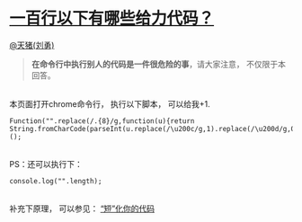 
#  [一百行以下有哪些给力代码？](https://zhihu.com/questions/26483508)



[@天猪(刘勇)](https://zhihu.com/people/9d9f94035b55b89236c232b15c7d9190)

<blockquote><b>在命令行中执行别人的代码是一件很危险的事</b>，请大家注意， 不仅限于本回答。</blockquote><br>本页面打开chrome命令行， 执行以下脚本， 可以给我+1.<br><div class="highlight"><pre><code class="language-text">Function("‍‌‌‍‍‌‍‍‍‌‌‍‌‌‌‌‍‌‌‍‍‍‌‌‍‌‌‌‍‌‍‌‍‌‌‍‌‌‍‌‍‌‌‍‍‌‍‌‍‌‌‍‌‌‌‍‍‌‌‌‍‌‍‍‍‍‌‍‌‌‌‍‍‌‌‌‍‍‍‌‍‌‌‌‍‌‍‌‍‌‌‍‍‌‍‌‍‌‌‌‍‍‌‍‍‌‌‌‌‍‍‌‍‌‍‌‍‍‌‌‍‌‌‍‍‌‍‌‍‌‌‍‌‌‍‍‍‌‌‍‍‌‍‌‍‌‌‍‍‍‌‌‍‌‌‌‍‌‍‍‍‌‌‍‌‌‌‌‍‌‌‌‍‍‌‍‍‍‌‍‌‍‍‍‍‍‌‍‍‍‌‍‍‌‌‍‍‌‍‍‍‌‌‍‌‍‍‌‍‌‌‌‍‌‌‍‍‌‍‌‌‍‌‌‍‌‌‍‍‌‍‍‍‌‌‍‍‍‍‌‍‌‌‌‍‌‍‍‍‌‌‍‍‍‍‌‍‍‌‍‌‌‍‌‍‌‌‍‍‍‍‌‍‌‌‍‌‍‍‌‍‌‌‍‍‌‍‍‍‍‌‌‌‌‍‌‍‌‍‌‌‌‍‍‍‍‌‍‍‍‌‍‍‍‌‌‌‍‍‍‍‍‌‌‍‌‍‌‍‍‌‌‍‌‌‍‍‍‌‌‌‍‍‍‍‍‌‌‍‌‌‍‍‍‌‌‍‌‍‍‍‍‌‌‍‍‍‌‍‌‍‌‌‌‍‍‍‍‌‍‍‍‌‍‍‌‍‌‌‌‍‌‍‍‌‍‍‍‍‍‍‌‌‍‍‍‌‍‍‌‌‌‍‌‍‌‍‌‌‌‍‌‍‍‍‌‌‌‍‌‍‍‍‌‌‍‌‌‌‌‍‌‌‍‌‌‌‍‍‍‌‍‌‌‌‍‍‌‌‌‍‌‍‌‍‌‌‌‍‍‍‍‍‌‍‌‌‍‌‌‍‌‌‍‍‍‍‌‍‌‌‌‍‍‌‍‍‌‌‍‌‍‍‌‍‌‌‍‍‍‍‌‍‍‌‍‌‌‍‌‍‌‌‌‍‍‍‍‍‌‌‌‍‍‌‍‍‌‌‍‍‌‍‌‍‌‌‌‍‍‌‌‍‌‌‌‍‍‌‌‍‌‌‍‍‌‍‌‍‌‌‍‍‌‍‍‍‍‌‌‌‌‍‌‍‌‌‍‍‌‌‍‍‌‌‍‍‍‍‌‍‌‌‍‌‌‍‍‍‌‌‌‍‍‌‌‍‌‌‍‍‌‍‌‍‌‍‌‌‌‍‌‍‍‌‍‍‍‌‍‍‍‌‍‌‍‍‌‍‍‌‍‌‌‌‍‍‌‌‍‍‍‌‌‍‌‌‍‌‌‍‍‍‌‌‍‌‍‍‌‍‌‌‍‍‍‌‌‍‌‌‍‌‍‌‌‍‍‌‍‌‍‍‍‍‍‌‍‌‍‍‌‍‍‌‌‌‍‌‌".replace(/.{8}/g,function(u){return String.fromCharCode(parseInt(u.replace(/\u200c/g,1).replace(/\u200d/g,0),2))}))();
</code></pre></div><br>PS：还可以执行下：<br><div class="highlight"><pre><code class="language-text">console.log("‍‌‌‍‍‌‍‍‍‌‌‍‌‌‌‌‍‌‌‍‍‍‌‌‍‌‌‌‍‌‍‌‍‌‌‍‌‌‍‌‍‌‌‍‍‌‍‌‍‌‌‍‌‌‌‍‍‌‌‌‍‌‍‍‍‍‌‍‌‌‌‍‍‌‌‌‍‍‍‌‍‌‌‌‍‌‍‌‍‌‌‍‍‌‍‌‍‌‌‌‍‍‌‍‍‌‌‌‌‍‍‌‍‌‍‌‍‍‌‌‍‌‌‍‍‌‍‌‍‌‌‍‌‌‍‍‍‌‌‍‍‌‍‌‍‌‌‍‍‍‌‌‍‌‌‌‍‌‍‍‍‌‌‍‌‌‌‌‍‌‌‌‍‍‌‍‍‍‌‍‌‍‍‍‍‍‌‍‍‍‌‍‍‌‌‍‍‌‍‍‍‌‌‍‌‍‍‌‍‌‌‌‍‌‌‍‍‌‍‌‌‍‌‌‍‌‌‍‍‌‍‍‍‌‌‍‍‍‍‌‍‌‌‌‍‌‍‍‍‌‌‍‍‍‍‌‍‍‌‍‌‌‍‌‍‌‌‍‍‍‍‌‍‌‌‍‌‍‍‌‍‌‌‍‍‌‍‍‍‍‌‌‌‌‍‌‍‌‍‌‌‌‍‍‍‍‌‍‍‍‌‍‍‍‌‌‌‍‍‍‍‍‌‌‍‌‍‌‍‍‌‌‍‌‌‍‍‍‌‌‌‍‍‍‍‍‌‌‍‌‌‍‍‍‌‌‍‌‍‍‍‍‌‌‍‍‍‌‍‌‍‌‌‌‍‍‍‍‌‍‍‍‌‍‍‌‍‌‌‌‍‌‍‍‌‍‍‍‍‍‍‌‌‍‍‍‌‍‍‌‌‌‍‌‍‌‍‌‌‌‍‌‍‍‍‌‌‌‍‌‍‍‍‌‌‍‌‌‌‌‍‌‌‍‌‌‌‍‍‍‌‍‌‌‌‍‍‌‌‌‍‌‍‌‍‌‌‌‍‍‍‍‍‌‍‌‌‍‌‌‍‌‌‍‍‍‍‌‍‌‌‌‍‍‌‍‍‌‌‍‌‍‍‌‍‌‌‍‍‍‍‌‍‍‌‍‌‌‍‌‍‌‌‌‍‍‍‍‍‌‌‌‍‍‌‍‍‌‌‍‍‌‍‌‍‌‌‌‍‍‌‌‍‌‌‌‍‍‌‌‍‌‌‍‍‌‍‌‍‌‌‍‍‌‍‍‍‍‌‌‌‌‍‌‍‌‌‍‍‌‌‍‍‌‌‍‍‍‍‌‍‌‌‍‌‌‍‍‍‌‌‌‍‍‌‌‍‌‌‍‍‌‍‌‍‌‍‌‌‌‍‌‍‍‌‍‍‍‌‍‍‍‌‍‌‍‍‌‍‍‌‍‌‌‌‍‍‌‌‍‍‍‌‌‍‌‌‍‌‌‍‍‍‌‌‍‌‍‍‌‍‌‌‍‍‍‌‌‍‌‌‍‌‍‌‌‍‍‌‍‌‍‍‍‍‍‌‍‌‍‍‌‍‍‌‌‌‍‌‌".length);
</code></pre></div><br>补充下原理， 可以参见： <a href="http://link.zhihu.com/?target=http%3A//ucren.com/blog/archives/549" class=" wrap external" target="_blank" rel="nofollow noreferrer">“短”化你的代码<i class="icon-external"></i></a>